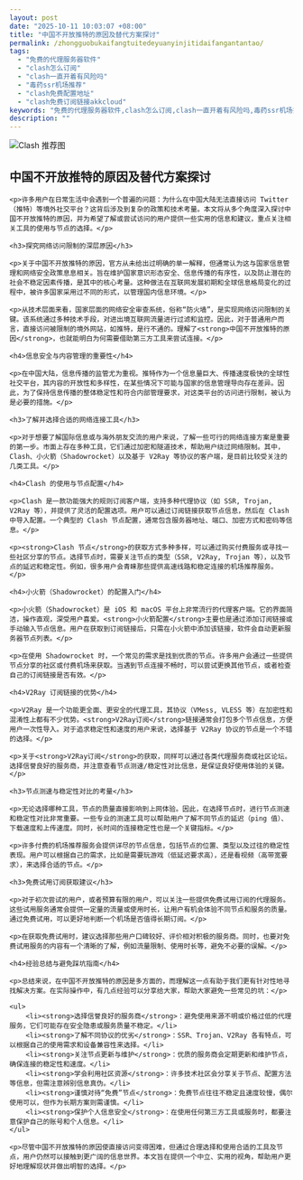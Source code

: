 ```yaml
---
layout: post
date: "2025-10-11 10:03:07 +08:00"
title: "中国不开放推特的原因及替代方案探讨"
permalink: /zhongguobukaifangtuitedeyuanyinjitidaifangantantao/
tags:
  - "免费的代理服务器软件"
  - "clash怎么订阅"
  - "clash一直开着有风险吗"
  - "毒药ssr机场推荐"
  - "clash免费配置地址"
  - "clash免费订阅链接akkcloud"
keywords: "免费的代理服务器软件,clash怎么订阅,clash一直开着有风险吗,毒药ssr机场推荐,clash免费配置地址,clash免费订阅链接akkcloud"
description: ""
---
```


![Clash 推荐图](https://clashjd.github.io/assets/img/稳定订阅机场推荐.png)

## 中国不开放推特的原因及替代方案探讨


    <p>许多用户在日常生活中会遇到一个普遍的问题：为什么在中国大陆无法直接访问 Twitter（推特）等境外社交平台？这背后涉及到复杂的政策和技术考量。本文将从多个角度深入探讨中国不开放推特的原因，并为希望了解或尝试访问的用户提供一些实用的信息和建议，重点关注相关工具的使用与节点的选择。</p>

    <h3>探究网络访问限制的深层原因</h3>

    <p>关于中国不开放推特的原因，官方从未给出过明确的单一解释，但通常认为这与国家信息管理和网络安全政策息息相关。旨在维护国家意识形态安全、信息传播的有序性，以及防止潜在的社会不稳定因素传播，是其中的核心考量。这种做法在互联网发展初期和全球信息格局变化的过程中，被许多国家采用过不同的形式，以管理国内信息环境。</p>

    <p>从技术层面来看，国家层面的网络安全审查系统，俗称“防火墙”，是实现网络访问限制的关键。该系统通过多种技术手段，对进出境互联网流量进行过滤和监控。因此，对于普通用户而言，直接访问被限制的境外网站，如推特，是行不通的。理解了<strong>中国不开放推特的原因</strong>，也就能明白为何需要借助第三方工具来尝试连接。</p>

    <h4>信息安全与内容管理的重要性</h4>

    <p>在中国大陆，信息传播的监管尤为重视。推特作为一个信息量巨大、传播速度极快的全球性社交平台，其内容的开放性和多样性，在某些情况下可能与国家的信息管理导向存在差异。因此，为了保持信息传播的整体稳定性和符合内部管理要求，对这类平台的访问进行限制，被认为是必要的措施。</p>

    <h3>了解并选择合适的网络连接工具</h3>

    <p>对于想要了解国际信息或与海外朋友交流的用户来说，了解一些可行的网络连接方案是重要的第一步。市面上存在多种工具，它们通过加密和隧道技术，帮助用户绕过网络限制。其中，Clash、小火箭（Shadowrocket）以及基于 V2Ray 等协议的客户端，是目前比较受关注的几类工具。</p>

    <h4>Clash 的使用与节点配置</h4>

    <p>Clash 是一款功能强大的规则订阅客户端，支持多种代理协议（如 SSR, Trojan, V2Ray 等），并提供了灵活的配置选项。用户可以通过订阅链接获取节点信息，然后在 Clash 中导入配置。一个典型的 Clash 节点配置，通常包含服务器地址、端口、加密方式和密码等信息。</p>

    <p><strong>Clash 节点</strong>的获取方式多种多样，可以通过购买付费服务或寻找一些社区分享的节点。选择节点时，需要关注节点的类型（SSR, V2Ray, Trojan 等），以及节点的延迟和稳定性。例如，很多用户会青睐那些提供高速线路和稳定连接的机场推荐服务。</p>

    <h4>小火箭（Shadowrocket）的配置入门</h4>

    <p>小火箭（Shadowrocket）是 iOS 和 macOS 平台上非常流行的代理客户端。它的界面简洁，操作直观，深受用户喜爱。<strong>小火箭配置</strong>主要也是通过添加订阅链接或手动输入节点信息。用户在获取到订阅链接后，只需在小火箭中添加该链接，软件会自动更新服务器节点列表。</p>

    <p>在使用 Shadowrocket 时，一个常见的需求是找到优质的节点。许多用户会通过一些提供节点分享的社区或付费机场来获取。当遇到节点连接不畅时，可以尝试更换其他节点，或者检查自己的订阅链接是否有效。</p>

    <h4>V2Ray 订阅链接的优势</h4>

    <p>V2Ray 是一个功能更全面、更安全的代理工具，其协议（VMess, VLESS 等）在加密性和混淆性上都有不少优势。<strong>V2Ray订阅</strong>链接通常会打包多个节点信息，方便用户一次性导入。对于追求稳定性和速度的用户来说，选择基于 V2Ray 协议的节点是一个不错的选择。</p>

    <p>关于<strong>V2Ray订阅</strong>的获取，同样可以通过各类代理服务商或社区论坛。选择信誉良好的服务商，并注意查看节点测速/稳定性对比信息，是保证良好使用体验的关键。</p>

    <h3>节点测速与稳定性对比的考量</h3>

    <p>无论选择哪种工具，节点的质量直接影响到上网体验。因此，在选择节点时，进行节点测速和稳定性对比非常重要。一些专业的测速工具可以帮助用户了解不同节点的延迟（ping 值）、下载速度和上传速度。同时，长时间的连接稳定性也是一个关键指标。</p>

    <p>许多付费的机场推荐服务会提供详尽的节点信息，包括节点的位置、类型以及过往的稳定性表现。用户可以根据自己的需求，比如是需要玩游戏（低延迟要求高），还是看视频（高带宽要求），来选择合适的节点。</p>

    <h3>免费试用订阅获取建议</h3>

    <p>对于初次尝试的用户，或者预算有限的用户，可以关注一些提供免费试用订阅的代理服务。这些试用服务通常会提供一定量的流量或使用时长，让用户有机会体验不同节点和服务的质量。通过免费试用，可以更好地判断一个机场是否值得长期订阅。</p>

    <p>在获取免费试用时，建议选择那些用户口碑较好、评价相对积极的服务商。同时，也要对免费试用服务的内容有一个清晰的了解，例如流量限制、使用时长等，避免不必要的误解。</p>

    <h4>经验总结与避免踩坑指南</h4>

    <p>总结来说，在中国不开放推特的原因是多方面的，而理解这一点有助于我们更有针对性地寻找解决方案。在实际操作中，有几点经验可以分享给大家，帮助大家避免一些常见的坑：</p>

    <ul>
        <li><strong>选择信誉良好的服务商</strong>：避免使用来源不明或价格过低的代理服务，它们可能存在安全隐患或服务质量不稳定。</li>
        <li><strong>了解不同协议的优劣</strong>：SSR、Trojan、V2Ray 各有特点，可以根据自己的使用需求和设备兼容性来选择。</li>
        <li><strong>关注节点更新与维护</strong>：优质的服务商会定期更新和维护节点，确保连接的稳定性和速度。</li>
        <li><strong>学会利用社区资源</strong>：许多技术社区会分享关于节点、配置方法等信息，但需注意辨别信息真伪。</li>
        <li><strong>谨慎对待“免费”节点</strong>：免费节点往往不稳定且速度较慢，偶尔使用可以，但作为长期方案则需谨慎。</li>
        <li><strong>保护个人信息安全</strong>：在使用任何第三方工具或服务时，都要注意保护自己的账号和个人信息。</li>
    </ul>

    <p>尽管中国不开放推特的原因使直接访问变得困难，但通过合理选择和使用合适的工具及节点，用户仍然可以接触到更广阔的信息世界。本文旨在提供一个中立、实用的视角，帮助用户更好地理解现状并做出明智的选择。</p>